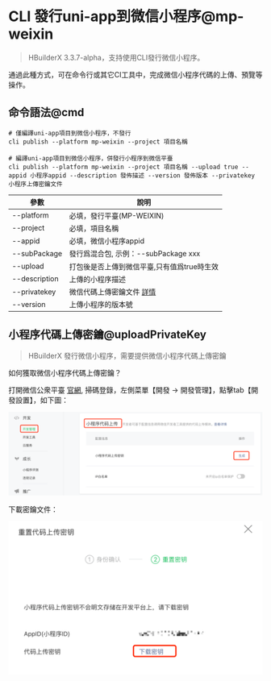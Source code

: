 # CLI 發行uni-app到微信小程序@mp-weixin

> HBuilderX 3.3.7-alpha，支持使用CLI發行微信小程序。

通過此種方式，可在命令行或其它CI工具中，完成微信小程序代碼的上傳、預覽等操作。

## 命令語法@cmd

```shell
# 僅編譯uni-app項目到微信小程序，不發行
cli publish --platform mp-weixin --project 項目名稱

# 編譯uni-app項目到微信小程序，併發行小程序到微信平臺
cli publish --platform mp-weixin --project 項目名稱 --upload true --appid 小程序appid --description 發佈描述 --version 發佈版本 --privatekey 小程序上傳密鑰文件
```

|參數			|說明										|
|--				|--											|
|--platform		|必填，發行平臺(MP-WEIXIN)					|
|--project		|必填，項目名稱								|
|--appid		|必填，微信小程序appid						|
|--subPackage	|發行爲混合包, 示例：--subPackage xxx|
|--upload		|打包後是否上傳到微信平臺,只有值爲true時生效|
|--description	|上傳的小程序描述							|
|--privatekey	|微信代碼上傳密鑰文件 [詳情](#uploadPrivateKey)				|
|--version		|上傳小程序的版本號							|


## 小程序代碼上傳密鑰@uploadPrivateKey

> HBuilderX 發行微信小程序，需要提供微信小程序代碼上傳密鑰

如何獲取微信小程序代碼上傳密鑰？

打開微信公衆平臺 [官網](https://mp.weixin.qq.com/), 掃碼登錄，左側菜單【開發 -> 開發管理】，點擊tab【開發設置】，如下圖：

<img src="/static/snapshots/cli/wechat-uploadPrivateKey.png" class="hd-img" />

下載密鑰文件：

<img src="/static/snapshots/cli/wechat-downloadkeyFile.png" class="hd-img"/>